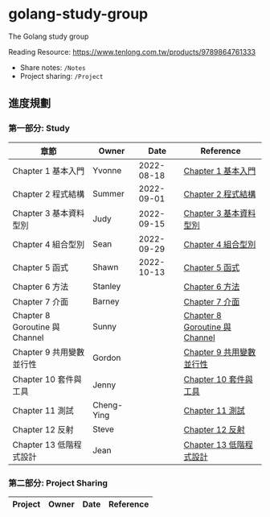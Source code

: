 # golang-study-group
The Golang study group

Reading Resource: 
https://www.tenlong.com.tw/products/9789864761333

- Share notes: `/Notes`
- Project sharing: `/Project`


## 進度規劃

### 第一部分: Study

| 章節 | Owner | Date | Reference
|  ---- | ---- | ---- | ---- |
| Chapter 1 基本入門 | Yvonne |2022-08-18| [Chapter 1 基本入門](Notes/Chapter%201%20基本入門.md)|
| Chapter 2 程式結構 | Summer |2022-09-01| [Chapter 2 程式結構](Notes/Chapter%202%20程式結構.md)|
| Chapter 3 基本資料型別 | Judy |2022-09-15| [Chapter 3 基本資料型別](Notes/Chapter%203%20基本資料型別.md)|
| Chapter 4 組合型別 | Sean |2022-09-29| [Chapter 4 組合型別](Notes/Chapter%204%20組合型別.md)|
| Chapter 5 函式 | Shawn |2022-10-13| [Chapter 5 函式](Notes/Chapter%205%20函式.md)|
| Chapter 6 方法 | Stanley || [Chapter 6 方法](Notes/Chapter%206%20方法.md)|
| Chapter 7 介面 | Barney || [Chapter 7 介面](Notes/Chapter%207%20介面.md)|
| Chapter 8 Goroutine 與 Channel | Sunny || [Chapter 8 Goroutine 與 Channel](Notes/Chapter%208%20Goroutine%20與%20Channel.md)|
| Chapter 9 共用變數並行性 | Gordon || [Chapter 9 共用變數並行性](Notes/Chapter%209%20共用變數並行性.md)|
| Chapter 10 套件與工具 | Jenny || [Chapter 10 套件與工具](Notes/Chapter%2010%20套件與工具.md)|
| Chapter 11 測試 | Cheng-Ying || [Chapter 11 測試](Notes/Chapter%2011%20測試.md)|
| Chapter 12 反射 | Steve || [Chapter 12 反射](Notes/Chapter%2012%20反射.md)|
| Chapter 13 低階程式設計 | Jean || [Chapter 13 低階程式設計](Notes/Chapter%2013%20低階程式設計.md)|

### 第二部分: Project Sharing

| Project | Owner | Date | Reference
|  ---- | ---- | ---- | ---- |
